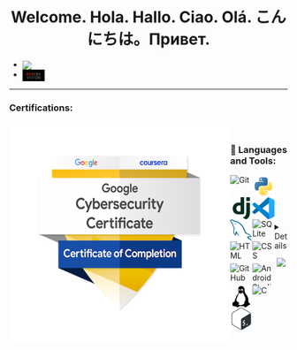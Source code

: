 <h1 align="center">Welcome. Hola. Hallo. Ciao. Olá. こんにちは。Привет. </h1>

- </a><a href="https://www.linkedin.com/in/l-novelli/"><img align="center" width="40px" src="https://cdn.jsdelivr.net/gh/devicons/devicon/icons/linkedin/linkedin-original.svg"/>
- </a><a href="https://www.linkedin.com/in/l-novelli/"><img align="center" width="40px" src="https://github.com/L-Novelli/my-landing-page/blob/main/images/logo.png"/>


</a>

<p align="left">
</p>

---
<h3 align="left"> Certifications:</h3>
<div>
    <img align="left" alt="Git" width="400px" height="400" src="https://github.com/L-Novelli/Google-Cybersecurity-Professional-Certificate/blob/master/CourseCompletitionCertificate/Cert/google-cybersecurity-certificate.png" />&nbsp; 
</div>



<h3 align="left"> 🧰 Languages and Tools:</h3>
<div>
    <img align="left" alt="Git" width="40px" height="40" src="https://cdn.jsdelivr.net/gh/devicons/devicon/icons/git/git-original.svg" />&nbsp; 
    <img align="left" alt="Python" width="40px" height="40" src="https://github.com/devicons/devicon/blob/master/icons/python/python-original.svg" />&nbsp; 
    <img align="left" alt="Django" width="40px" height="40" src="https://github.com/devicons/devicon/blob/master/icons/django/django-plain.svg" />&nbsp; 
    <img align="left" alt="VSC" width="40px" height="40" src="https://github.com/devicons/devicon/blob/master/icons/vscode/vscode-original.svg" />&nbsp; 
    <img align="left" alt="MySQL" width="40px" height="40" src="https://github.com/devicons/devicon/blob/master/icons/mysql/mysql-original.svg" />&nbsp; 
    <img align="left" alt="SQLite" width="40px" height="40" src="https://cdn.jsdelivr.net/gh/devicons/devicon/icons/sqlite/sqlite-original.svg" />&nbsp; 
    <img align="left" alt="HTML" width="40px" height="40" src="https://cdn.jsdelivr.net/gh/devicons/devicon/icons/html5/html5-plain.svg" />&nbsp; 
    <img align="left" alt="CSS" width="40px" height="40" src="https://cdn.jsdelivr.net/gh/devicons/devicon/icons/css3/css3-original.svg" />&nbsp; 
    <img align="left" alt="GitHub" width="40px" height="40" src="https://cdn.jsdelivr.net/gh/devicons/devicon/icons/github/github-original.svg" />&nbsp; 
    <img align="left" alt="Android Studio" width="40px" height="40" src="https://cdn.jsdelivr.net/gh/devicons/devicon/icons/androidstudio/androidstudio-original.svg" />&nbsp; 
    <img align="left" alt="Linux" width="40px" height="40" src="https://github.com/devicons/devicon/blob/master/icons/linux/linux-plain.svg" />&nbsp;
    <img align="left" alt="C" width="40px" height="40" src="https://cdn.jsdelivr.net/gh/devicons/devicon/icons/c/c-original.svg" />&nbsp; 
    <img align="left" alt="Bash" width="40px" height="40" src="https://github.com/devicons/devicon/blob/master/icons/bash/bash-plain.svg" />&nbsp; 

</div>

<details>
<p align="center">
  <a href="https://github.com/L-Novelli">
    <img src="http://github-profile-summary-cards.vercel.app/api/cards/profile-details?username=L-Novelli&theme=transparent" />
  </a>
  <a href="https://github.com/L-Novelli">
    <img src="https://github-readme-streak-stats.herokuapp.com/?user=L-Novelli&hide_border=true&card_width=338&theme=transparent" />
  </a>
  <a href="https://github.com/L-Novelli">
    <img src="http://github-profile-summary-cards.vercel.app/api/cards/stats?username=L-Novelli&theme=transparent" />
  </a>
  <a href="https://github.com/L-Novelli">
    <img src="https://github-readme-stats.vercel.app/api/top-langs/?username=L-Novelli&langs_count=10&exclude_repo=&hide=jupyter%20notebook,vim%20script,cmake,makefile,batchfile,emacs%20lisp,css,html&layout=default&card_width=699&hide_border=true&theme=transparent" />
  </a>
</p>
</details>

<p align="center">
  <a href="https://github.com/L-Novelli">
    <img src="https://komarev.com/ghpvc/?username=L-Novelli&color=red&style=flat)" />
  </a>
</p>
